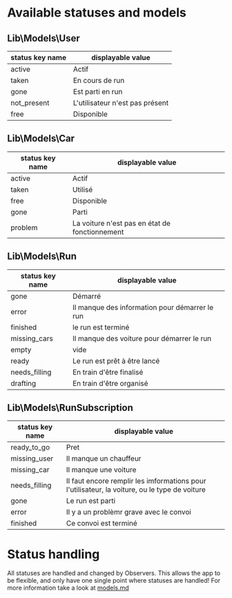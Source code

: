 # Available statuses and models

## Lib\Models\User

| status key name | displayable value               |
|-----------------|---------------------------------|
| active          | Actif                           |
| taken           | En cours de run                 |
| gone            | Est parti en run                |
| not_present     | L'utilisateur n'est pas présent |
| free            | Disponible                      |

## Lib\Models\Car

| status key name | displayable value                                      |
|-----------------|--------------------------------------------------------|
| active          | Actif                                                  |
| taken           | Utilisé                                                |
| free            | Disponible                                             |
| gone            | Parti                                                  |
| problem         | La voiture n'est pas en état de fonctionnement  |

## Lib\Models\Run

| status key name | displayable value                                     |
|-----------------|-------------------------------------------------------|
| gone            | Démarré                                               |
| error           | Il manque des information pour démarrer le run        |
| finished        | le run est terminé                                    |
| missing_cars    | Il manque des voiture pour démarrer le run            |
| empty           | vide                                                  |
| ready           | Le run est prêt à être lancé                          |
| needs_filling   | En train d'être finalisé                              |
| drafting        | En train d'être organisé                              |

## Lib\Models\RunSubscription

| status key name | displayable value                                                                             |
|-----------------|-----------------------------------------------------------------------------------------------|
| ready_to_go     | Pret                                                                                          |
| missing_user    | Il manque un chauffeur                                                                        |
| missing_car     | Il manque une voiture                                                                         |
| needs_filling   | Il faut encore remplir les imformations pour l'utilisateur, la voiture, ou le type de voiture |
| gone            | Le run est parti                                                                              |
| error           | Il y a un problèmr grave avec le convoi                                                       |
| finished        | Ce convoi est terminé                                                                         |

# Status handling

All statuses are handled and changed by Observers.
This allows the app to be flexible, and only have one single point where statuses are handled!
For more information take a look at [models.md](models.md#Observers)
